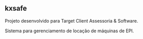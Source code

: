 ## kxsafe

Projeto desenvolvido para Target Client Assessoria & Software.

Sistema para gerenciamento de locação de máquinas de EPI.